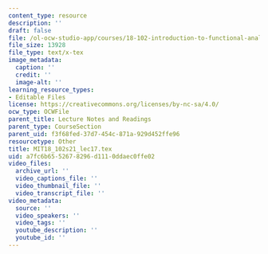 ```yaml
---
content_type: resource
description: ''
draft: false
file: /ol-ocw-studio-app/courses/18-102-introduction-to-functional-analysis-spring-2021/a7fc6b6552678296d1110ddaec0ffe02_MIT18_102s21_lec17.tex
file_size: 13928
file_type: text/x-tex
image_metadata:
  caption: ''
  credit: ''
  image-alt: ''
learning_resource_types:
- Editable Files
license: https://creativecommons.org/licenses/by-nc-sa/4.0/
ocw_type: OCWFile
parent_title: Lecture Notes and Readings
parent_type: CourseSection
parent_uid: f3f68fed-37d7-454c-871a-929d452ffe96
resourcetype: Other
title: MIT18_102s21_lec17.tex
uid: a7fc6b65-5267-8296-d111-0ddaec0ffe02
video_files:
  archive_url: ''
  video_captions_file: ''
  video_thumbnail_file: ''
  video_transcript_file: ''
video_metadata:
  source: ''
  video_speakers: ''
  video_tags: ''
  youtube_description: ''
  youtube_id: ''
---
```

